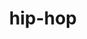 ---
title: "hip-hop"
id: tag.id
permalink: "/tags/hip-hop"
videos: [31,41,42,639,654,1000,1026,1338,1396,1534,1583,2256,2264,2270,2295,2296,2241,1972,1973,2176,2345,2346,2401,2430,2440,2442,2447,2495,2498]
---